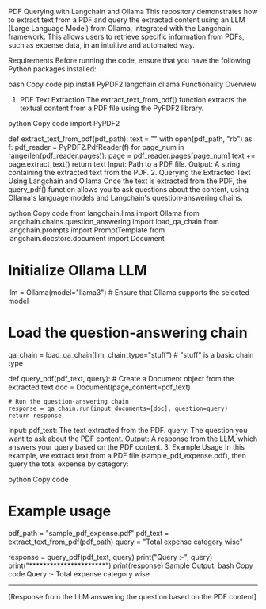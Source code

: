 PDF Querying with Langchain and Ollama
This repository demonstrates how to extract text from a PDF and query the extracted content using an LLM (Large Language Model) from Ollama, integrated with the Langchain framework. This allows users to retrieve specific information from PDFs, such as expense data, in an intuitive and automated way.

Requirements
Before running the code, ensure that you have the following Python packages installed:

bash
Copy code
pip install PyPDF2 langchain ollama
Functionality Overview
1. PDF Text Extraction
The extract_text_from_pdf() function extracts the textual content from a PDF file using the PyPDF2 library.

python
Copy code
import PyPDF2

def extract_text_from_pdf(pdf_path):
    text = ""
    with open(pdf_path, "rb") as f:
        pdf_reader = PyPDF2.PdfReader(f)
        for page_num in range(len(pdf_reader.pages)):
            page = pdf_reader.pages[page_num]
            text += page.extract_text()
    return text
Input: Path to a PDF file.
Output: A string containing the extracted text from the PDF.
2. Querying the Extracted Text Using Langchain and Ollama
Once the text is extracted from the PDF, the query_pdf() function allows you to ask questions about the content, using Ollama's language models and Langchain's question-answering chains.

python
Copy code
from langchain.llms import Ollama
from langchain.chains.question_answering import load_qa_chain
from langchain.prompts import PromptTemplate
from langchain.docstore.document import Document

# Initialize Ollama LLM
llm = Ollama(model="llama3")  # Ensure that Ollama supports the selected model

# Load the question-answering chain
qa_chain = load_qa_chain(llm, chain_type="stuff")  # "stuff" is a basic chain type

def query_pdf(pdf_text, query):
    # Create a Document object from the extracted text
    doc = Document(page_content=pdf_text)
    
    # Run the question-answering chain
    response = qa_chain.run(input_documents=[doc], question=query)
    return response
Input:
pdf_text: The text extracted from the PDF.
query: The question you want to ask about the PDF content.
Output: A response from the LLM, which answers your query based on the PDF content.
3. Example Usage
In this example, we extract text from a PDF file (sample_pdf_expense.pdf), then query the total expense by category:

python
Copy code
# Example usage
pdf_path = "sample_pdf_expense.pdf"
pdf_text = extract_text_from_pdf(pdf_path)
query = "Total expense category wise"

response = query_pdf(pdf_text, query)
print("Query :-", query)
print("**********************")
print(response)
Sample Output:
bash
Copy code
Query :- Total expense category wise
**********************
[Response from the LLM answering the question based on the PDF content]
